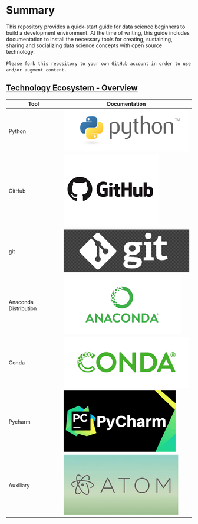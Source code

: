 # Summary

This repository provides a quick-start guide for data science beginners to build a development environment. At the time of writing, this guide includes documentation to install the necessary tools for creating, sustaining, sharing and socializing data science concepts with open source technology.


`Please fork this repository to your own GitHub account in order to use and/or augment content.`

## [Technology Ecosystem - Overview](https://github.com/GarrettEichhorn/development_environment/blob/master/00%20-%20tech-ecosystem/00%20-%20Tech_Ecosystem.md)

Tool | Documentation
--- | ---
Python | [![Python](https://github.com/GarrettEichhorn/development_environment/blob/master/00%20-%20tech-ecosystem/Images/python.png)](https://github.com/GarrettEichhorn/development_environment/blob/master/00%20-%20tech-ecosystem/01%20-%20Python_Installation.md)
GitHub | [![GitHub](https://github.com/GarrettEichhorn/development_environment/blob/master/00%20-%20tech-ecosystem/Images/GitHub.png)](https://github.com/GarrettEichhorn/development_environment/blob/master/00%20-%20tech-ecosystem/02%20-%20GitHub_Installation.md)
git | [![git](https://github.com/GarrettEichhorn/development_environment/blob/master/00%20-%20tech-ecosystem/Images/git.png)](https://github.com/GarrettEichhorn/development_environment/blob/master/00%20-%20tech-ecosystem/03%20-%20git_Installation.md)
Anaconda Distribution | [![Anaconda](https://github.com/GarrettEichhorn/development_environment/blob/master/00%20-%20tech-ecosystem/Images/Anaconda.png)](https://github.com/GarrettEichhorn/development_environment/blob/master/00%20-%20tech-ecosystem/04%20-%20Anaconda_Installation.md)
Conda | [![Conda](https://github.com/GarrettEichhorn/development_environment/blob/master/00%20-%20tech-ecosystem/Images/conda.png)](https://github.com/GarrettEichhorn/development_environment/blob/master/00%20-%20tech-ecosystem/05%20-%20Conda_Installation.md)
Pycharm | [![PyCharm](https://github.com/GarrettEichhorn/development_environment/blob/master/00%20-%20tech-ecosystem/Images/pycharm.png)](https://github.com/GarrettEichhorn/development_environment/blob/master/00%20-%20tech-ecosystem/06%20-%20PyCharm_Installation.md)
Auxiliary | [![Auxiliary](https://github.com/GarrettEichhorn/development_environment/blob/master/00%20-%20tech-ecosystem/Images/atom.jpg)](https://github.com/GarrettEichhorn/development_environment/blob/master/00%20-%20tech-ecosystem/07%20-%20Auxiliary_Installations.md)
